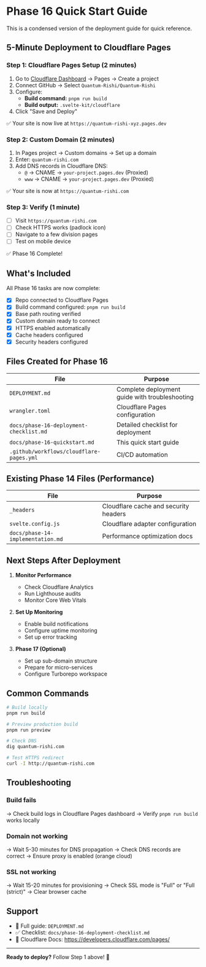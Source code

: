 # Phase 16 Quick Start Guide

This is a condensed version of the deployment guide for quick reference.

## 5-Minute Deployment to Cloudflare Pages

### Step 1: Cloudflare Pages Setup (2 minutes)

1. Go to [Cloudflare Dashboard](https://dash.cloudflare.com) → Pages → Create a project
2. Connect GitHub → Select `Quantum-Rishi/Quantum-Rishi`
3. Configure:
   - **Build command:** `pnpm run build`
   - **Build output:** `.svelte-kit/cloudflare`
4. Click "Save and Deploy"

✅ Your site is now live at `https://quantum-rishi-xyz.pages.dev`

### Step 2: Custom Domain (2 minutes)

1. In Pages project → Custom domains → Set up a domain
2. Enter: `quantum-rishi.com`
3. Add DNS records in Cloudflare DNS:
   - `@` → CNAME → `your-project.pages.dev` (Proxied)
   - `www` → CNAME → `your-project.pages.dev` (Proxied)

✅ Your site is now at `https://quantum-rishi.com`

### Step 3: Verify (1 minute)

- [ ] Visit `https://quantum-rishi.com`
- [ ] Check HTTPS works (padlock icon)
- [ ] Navigate to a few division pages
- [ ] Test on mobile device

✅ Phase 16 Complete!

## What's Included

All Phase 16 tasks are now complete:

- [x] Repo connected to Cloudflare Pages
- [x] Build command configured: `pnpm run build`
- [x] Base path routing verified
- [x] Custom domain ready to connect
- [x] HTTPS enabled automatically
- [x] Cache headers configured
- [x] Security headers configured

## Files Created for Phase 16

| File | Purpose |
|------|---------|
| `DEPLOYMENT.md` | Complete deployment guide with troubleshooting |
| `wrangler.toml` | Cloudflare Pages configuration |
| `docs/phase-16-deployment-checklist.md` | Detailed checklist for deployment |
| `docs/phase-16-quickstart.md` | This quick start guide |
| `.github/workflows/cloudflare-pages.yml` | CI/CD automation |

## Existing Phase 14 Files (Performance)

| File | Purpose |
|------|---------|
| `_headers` | Cloudflare cache and security headers |
| `svelte.config.js` | Cloudflare adapter configuration |
| `docs/phase-14-implementation.md` | Performance optimization docs |

## Next Steps After Deployment

1. **Monitor Performance**
   - Check Cloudflare Analytics
   - Run Lighthouse audits
   - Monitor Core Web Vitals

2. **Set Up Monitoring**
   - Enable build notifications
   - Configure uptime monitoring
   - Set up error tracking

3. **Phase 17 (Optional)**
   - Set up sub-domain structure
   - Prepare for micro-services
   - Configure Turborepo workspace

## Common Commands

```bash
# Build locally
pnpm run build

# Preview production build
pnpm run preview

# Check DNS
dig quantum-rishi.com

# Test HTTPS redirect
curl -I http://quantum-rishi.com
```

## Troubleshooting

### Build fails
→ Check build logs in Cloudflare Pages dashboard
→ Verify `pnpm run build` works locally

### Domain not working
→ Wait 5-30 minutes for DNS propagation
→ Check DNS records are correct
→ Ensure proxy is enabled (orange cloud)

### SSL not working
→ Wait 15-20 minutes for provisioning
→ Check SSL mode is "Full" or "Full (strict)"
→ Clear browser cache

## Support

- 📖 Full guide: `DEPLOYMENT.md`
- ✅ Checklist: `docs/phase-16-deployment-checklist.md`
- 🔧 Cloudflare Docs: https://developers.cloudflare.com/pages/

---

**Ready to deploy?** Follow Step 1 above! 🚀
